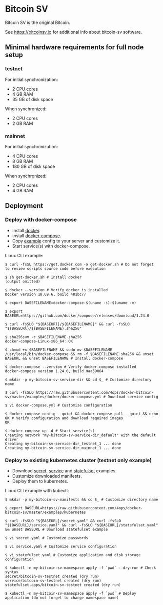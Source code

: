 # Bitcoin SV

Bitcoin SV is the original Bitcoin.

See <https://bitcoinsv.io> for additional info about bitcoin-sv software.

## Minimal hardware requirements for full node setup

### testnet

For initial synchronization:

* 2 CPU cores
* 4 GB RAM
* 35 GB of disk space

When synchronized:

* 2 CPU cores
* 2 GB RAM

### mainnet

For initial synchronization:

* 4 CPU cores
* 8 GB RAM
* 180 GB of disk space

When synchronized:

* 2 CPU cores
* 4 GB RAM

## Deployment

### Deploy with docker-compose

* Install [docker](https://docs.docker.com/install/).
* Install [docker-compose](https://docs.docker.com/compose/install/).
* Copy [example](examples/docker/docker-compose.yml) config to your server and customize it.
* Start service(s) with docker-compose.

Linux CLI example:

```shell
$ curl -fsSL https://get.docker.com -o get-docker.sh # Do not forget to review scripts source code before execution

$ sh get-docker.sh # Install docker
(output omitted)

$ docker --version # Verify docker is installed
Docker version 18.09.6, build 481bc77

$ export BASEFILENAME=docker-compose-$(uname -s)-$(uname -m)

$ export BASEURL=https://github.com/docker/compose/releases/download/1.24.0

$ curl -fsSLO "${BASEURl}/${BASEFILENAME}" && curl -fsSLO "${BASEURl}/${BASEFILENAME}.sha256"

$ sha256sum -c $BASEFILENAME.sha256
docker-compose-Linux-x86_64: OK

$ chmod +x $BASEFILENAME && sudo mv $BASEFILENAME /usr/local/bin/docker-compose && rm -f $BASEFILENAME.sha256 && unset BASEURL && unset BASEFILENAME # Install docker-compose

$ docker-compose --version # Verify docker-compose installed
docker-compose version 1.24.0, build 0aa59064

$ mkdir -p my-bitcoin-sv-service-dir && cd $_ # Customize directory name

$ curl -fsSLO https://raw.githubusercontent.com/4ops/docker-bitcoin-sv/master/examples/docker/docker-compose.yml # Download service config

$ vi docker-compose.yml # Customize configuration

$ docker-compose config --quiet && docker-compose pull --quiet && echo OK # Verify configuration and download required images
OK

$ docker-compose up -d # Start service(s)
Creating network "my-bitcoin-sv-service-dir_default" with the default driver
Creating my-bitcoin-sv-service-dir_testnet_1 ... done
Creating my-bitcoin-sv-service-dir_mainnet_1 ... done
```

### Deploy to existing kubernetes cluster (testnet only example)

* Download [secret](examples/kubernetes/secret.yaml), [service](examples/kubernetes/service.yaml) and [statefulset](examples/kubernetes/statefulset.yaml) examples.
* Customize downloaded manifests.
* Deploy them to kubernetes.

Linux CLI example with kubectl:

```shell
$ mkdir -p my-bitcoin-sv-manifests && cd $_ # Customize directory name

$ export BASEURL=https://raw.githubusercontent.com/4ops/docker-bitcoin-sv/master/examples/kubernetes

$ curl -fsSLO "${BASEURL}/secret.yaml" && curl -fsSLO "${BASEURL}/service.yaml" && curl -fsSLO "${BASEURL}/statefulset.yaml" && unset BASEURL # Download statefulset example

$ vi secret.yaml # Customize passwords

$ vi service.yaml # Customize service configuration

$ vi statefulset.yaml # Customize application and disk storage configuration

$ kubectl -n my-bitcoin-sv-namespace apply -f `pwd` --dry-run # Check syntax
secret/bitcoin-sv-testnet created (dry run)
service/bitcoin-sv-testnet created (dry run)
statefulset.apps/bitcoin-sv-testnet created (dry run)

$ kubectl -n my-bitcoin-sv-namespace apply -f `pwd` # Deploy application (do not forget to change namespace name)
```

